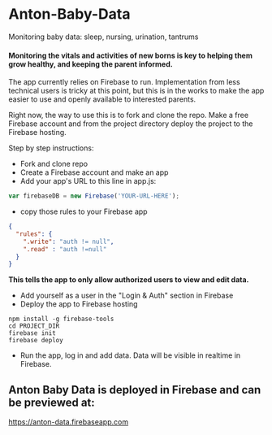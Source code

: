 Anton-Baby-Data
==============
Monitoring baby data: sleep, nursing, urination, tantrums

#### Monitoring the vitals and activities of new borns is key to helping them grow healthy, and keeping the parent informed.

The app currently relies on Firebase to run. Implementation from less technical users is tricky at this point, but this is in the works to make the app easier to use and openly available to interested parents.

Right now, the way to use this is to fork and clone the repo. Make a free Firebase account and from the project directory deploy the project to the Firebase hosting.

Step by step instructions:

- Fork and clone repo
- Create a Firebase account and make an app
- Add your app's URL to this line in app.js:

```javascript
var firebaseDB = new Firebase('YOUR-URL-HERE');
```

- copy those rules to your Firebase app

```json
{
  "rules": {
    ".write": "auth != null",
    ".read" : "auth !=null"
  }
}
```

**This tells the app to only allow authorized users to view and edit data.**

- Add yourself as a user in the "Login & Auth" section in Firebase
- Deploy the app to Firebase hosting

```
npm install -g firebase-tools
cd PROJECT_DIR
firebase init
firebase deploy
```

- Run the app, log in and add data. Data will be visible in realtime in Firebase.

## Anton Baby Data is deployed in Firebase and can be previewed at:
https://anton-data.firebaseapp.com
